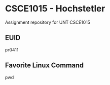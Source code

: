 # CSCE1015 - Hochstetler
Assignment repository for UNT CSCE1015
## EUID
pr0411
## Favorite Linux Command
pwd
